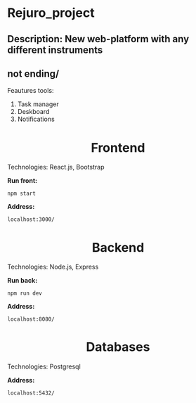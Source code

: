 # Rejuro_project
Description: New web-platform with any different instruments
---
not ending/
---
Feautures tools:<br> 
1. Task manager<br>
2. Deskboard<br>
3. Notifications<br>
<h1 align="center">Frontend</h1>
Technologies: React.js, Bootstrap <br>

**Run front:** 

```
npm start
```

**Address:**

```
localhost:3000/
```

<h1 align="center">Backend</h1>
Technologies: Node.js, Express

**Run back:**

```
npm run dev
```

**Address:**

```
localhost:8080/
```

<h1 align="center">Databases</h1>
Technologies: Postgresql

**Address:**

```
localhost:5432/
```

